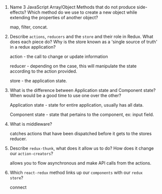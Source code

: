 1.  Name 3 JavaScript Array/Object Methods that do not produce side-effects? Which method do we use to create a new object while extending the properties of another object?

    map, filter, concat.

1.  Describe `actions`, `reducers` and the `store` and their role in Redux. What does each piece do? Why is the store known as a 'single source of truth' in a redux application?

    action - the call to change or update information

    reducer - depending on the case, this will manipulate the state according to the action provided.

    store - the application state.

1.  What is the difference between Application state and Component state? When would be a good time to use one over the other?

    Application state - state for entire application, usually has all data.

    Component state - state that pertains to the component, ex: input field.

1.  What is middleware?

    catches actions that have been dispatched before it gets to the stores reducer.

1.  Describe `redux-thunk`, what does it allow us to do? How does it change our `action-creators`?

    allows you to flow asynchronous and make API calls from the actions.

1.  Which `react-redux` method links up our `components` with our `redux store`?

    connect